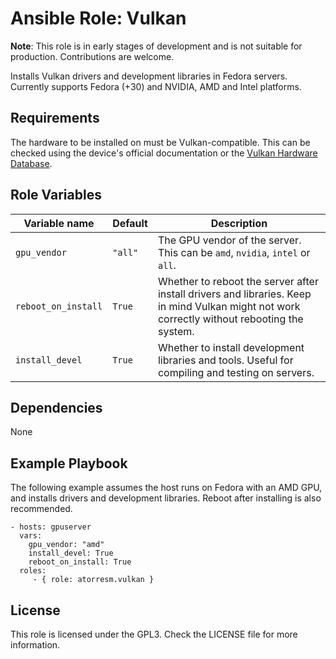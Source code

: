 Ansible Role: Vulkan
=========

**Note**: This role is in early stages of development and is not suitable for production. Contributions are welcome.

Installs Vulkan drivers and development libraries in Fedora servers.
Currently supports Fedora (+30) and NVIDIA, AMD and Intel platforms.

Requirements
------------

The hardware to be installed on must be Vulkan-compatible. This can be checked using the device's official
documentation or the [Vulkan Hardware Database](https://vulkan.gpuinfo.org/).

Role Variables
--------------

| Variable name       | Default | Description                                                                                                                                   |
|---------------------|---------|-----------------------------------------------------------------------------------------------------------------------------------------------|
| `gpu_vendor`        | `"all"` | The GPU vendor of the server.  This can be `amd`, `nvidia`, `intel` or `all`.                                                                 |
| `reboot_on_install` | `True`  | Whether to reboot the server after install drivers and libraries.  Keep in mind Vulkan might not work correctly without rebooting the system. |
| `install_devel`     | `True`  | Whether to install development libraries and tools.  Useful for compiling and testing on servers.                                             |

Dependencies
------------

None

Example Playbook
----------------

The following example assumes the host runs on Fedora with an AMD GPU, and installs drivers and development libraries. Reboot after installing is also recommended.

    - hosts: gpuserver
      vars:
        gpu_vendor: "amd"
        install_devel: True
        reboot_on_install: True
      roles:
         - { role: atorresm.vulkan }

License
-------

This role is licensed under the GPL3. Check the LICENSE file for more information.